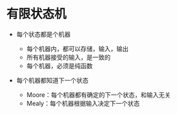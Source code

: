 # 有限状态机

* 每个状态都是个机器
    * 每个机器内，都可以存储，输入，输出
    * 所有机器接受的输入，是一致的
    * 每个机器，必须是纯函数

* 每个机器都知道下一个状态
    * Moore：每个机器都有确定的下一个状态，和输入无关
    * Mealy：每个机器根据输入决定下一个状态